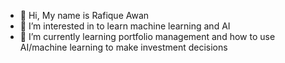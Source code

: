 - 👋 Hi, My name is Rafique Awan
- 👀 I’m interested in to learn machine learning and AI
- 🌱 I’m currently learning portfolio management and how to use AI/machine learning to make investment decisions

<!---
rafiqueawan75/rafiqueawan75 is a ✨ special ✨ repository because its `README.md` (this file) appears on your GitHub profile.
You can click the Preview link to take a look at your changes.
--->
